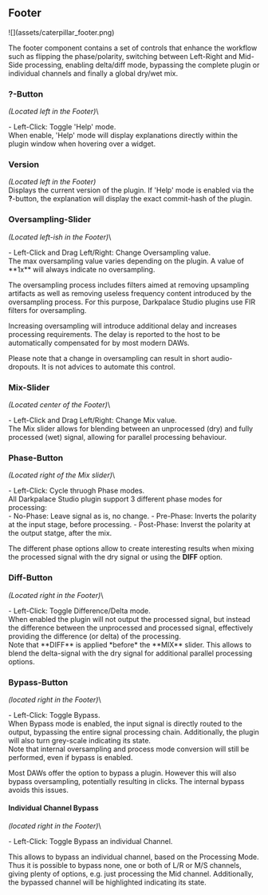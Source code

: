 <h2 class="txt-green">Footer</h2>
<div class="image">
![](assets/caterpillar_footer.png)
</div>

The footer component contains a set of controls that
enhance the workflow such as flipping the phase/polarity, switching between Left-Right and Mid-Side processing, enabling delta/diff mode, bypassing the complete plugin or individual channels and finally a global dry/wet mix.

### ?-Button
<span class="location">*(Located left in the Footer)*</span>\
<div class="block controls bg-dark-2">
- <span class="item">Left-Click:</span> Toggle 'Help' mode.
</div>
When enable, 'Help' mode will display explanations directly within the plugin window when hovering over a widget.
<span class="spacer"/>

### Version
<span class="location">*(Located left in the Footer)*</span>\
Displays the current version of the plugin. If 'Help' mode is enabled via the **?**-button, the
explanation will display the exact commit-hash of the plugin.
<span class="spacer"/>
<div class="pb"></div>

### Oversampling-Slider
<span class="location">*(Located left-ish in the Footer)*</span>\
<div class="block controls bg-dark-2">
- <span class="item">Left-Click and Drag Left/Right:</span> Change Oversampling value.
</div>
The max oversampling value varies depending on the plugin. A value of **1x** will always
indicate no oversampling.

The oversampling process includes filters aimed at removing upsampling artifacts as well as
removing useless frequency content introduced by the oversampling process. For this purpose,
Darkpalace Studio plugins use FIR filters for oversampling.

Increasing oversampling will introduce additional delay and increases processing requirements.
The delay is reported to the host to be automatically compensated for by most modern DAWs.

<div class="quote bg-yellow">
Please note that a change in oversampling can result in short audio-dropouts. It is not
advices to automate this control.
</div>
<span class="spacer"/>

### Mix-Slider
<span class="location">*(Located center of the Footer)*</span>\
<div class="block controls bg-dark-2">
- <span class="item">Left-Click and Drag Left/Right:</span> Change Mix value.
</div>
The Mix slider allows for blending between an unprocessed (dry) and fully processed (wet) signal, allowing for parallel processing behaviour.
<span class="spacer"/>

### Phase-Button
<span class="location">*(Located right of the Mix slider)*</span>\
<div class="block controls bg-dark-2">
- <span class="item">Left-Click: </span> Cycle thruogh Phase modes.
</div>
All Darkpalace Studio plugin support 3 different phase modes for processing:
<div class="block bg-dark-1">
- <span class="txt-purple">No-Phase:</span> Leave signal as is, no change.
- <span class="txt-purple">Pre-Phase:</span> Inverts the polarity at the input stage, before processing.
- <span class="txt-purple">Post-Phase:</span> Inverst the polarity at the output statge, after the mix.
</div>

The different phase options allow to create interesting results when mixing the processed signal with the dry signal or using the **DIFF** option.
<div class="pb"></div>

### Diff-Button
<span class="location">*(Located right in the Footer)*</span>\
<div class="block controls bg-dark-2">
- <span class="item">Left-Click: </span> Toggle Difference/Delta mode.
</div>
When enabled the plugin will not output the processed signal, but instead the difference between the unprocessed and processed signal, effectively providing the difference (or delta) of the processing.

<div class="quote bg-yellow">
Note that **DIFF** is applied *before* the **MIX** slider. This allows to blend the delta-signal with the dry signal for additional parallel processing options.
</div>

### Bypass-Button
<span class="location">*(located right in the Footer)*</span>\
<div class="block controls bg-dark-2">
- <span class="item">Left-Click: </span> Toggle Bypass.
</div>
When Bypass mode is enabled, the input signal is directly routed to the output, bypassing the entire
signal processing chain. Additionally, the plugin will also turn grey-scale indicating its state.

<div class="quote bg-yellow">
Note that internal oversampling and process mode conversion will still be performed, even if bypass is enabled.
</div>

Most DAWs offer the option to bypass a plugin. However this will also bypass oversampling, potentially resulting in clicks.
The internal bypass avoids this issues.
<span class="spacer"/>

#### Individual Channel Bypass
<span class="location">*(located right in the Footer)*</span>\
<div class="block controls bg-dark-2">
- <span class="item">Left-Click: </span> Toggle Bypass an individual Channel.
</div>

This allows to bypass an individual channel, based on the Processing Mode. 
Thus it is possible to bypass none, one or both of L/R or M/S channels, giving plenty of options, 
e.g. just processing the Mid channel. 
Additionally, the bypassed channel will be highlighted indicating its state.
<div class="pb"></div>